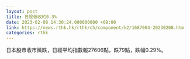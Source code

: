 ```yaml
---
layout: post
title: 日股低收約0.3%
date: 2023-02-08 14:30:24.000000000 +08:00
link: https://news.rthk.hk/rthk/ch/component/k2/1687004-20230208.htm
categories: rthk
---
```


日本股市收市微跌，日經平均指數報27606點，跌79點，跌幅0.29%。
